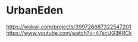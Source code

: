 # UrbanEden
https://wokwi.com/projects/399726687322547201
https://www.youtube.com/watch?v=47scUG3KRCk
